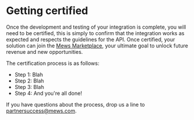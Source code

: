 # Getting certified

Once the development and testing of your integration is complete, you will need to be certified, this is simply to confirm that the integration works as expected and respects the guidelines for the API.
Once certified, your solution can join the [Mews Marketplace](../mews-marketplace/README.md), your ultimate goal to unlock future revenue and new opportunities.

The certification process is as follows:

* Step 1: Blah
* Step 2: Blah
* Step 3: Blah
* Step 4: And you're all done!

If you have questions about the process, drop us a line to [partnersuccess@mews.com](mailto:partnersuccess@mews.com).
